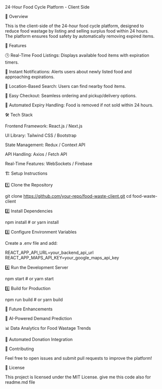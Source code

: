24-Hour Food Cycle Platform - Client Side

📌 Overview

This is the client-side of the 24-hour food cycle platform, designed to reduce food wastage by listing and selling surplus food within 24 hours. The platform ensures food safety by automatically removing expired items.

🚀 Features

🕒 Real-Time Food Listings: Displays available food items with expiration timers.

🔔 Instant Notifications: Alerts users about newly listed food and approaching expirations.

📍 Location-Based Search: Users can find nearby food items.

🛒 Easy Checkout: Seamless ordering and pickup/delivery options.

🔄 Automated Expiry Handling: Food is removed if not sold within 24 hours.

🛠 Tech Stack

Frontend Framework: React.js / Next.js

UI Library: Tailwind CSS / Bootstrap

State Management: Redux / Context API

API Handling: Axios / Fetch API

Real-Time Features: WebSockets / Firebase

🏗 Setup Instructions

1️⃣ Clone the Repository

git clone https://github.com/your-repo/food-waste-client.git
cd food-waste-client

2️⃣ Install Dependencies

npm install  # or yarn install

3️⃣ Configure Environment Variables

Create a .env file and add:

REACT_APP_API_URL=your_backend_api_url
REACT_APP_MAPS_API_KEY=your_google_maps_api_key

4️⃣ Run the Development Server

npm start  # or yarn start

5️⃣ Build for Production

npm run build  # or yarn build

🎯 Future Enhancements

🧠 AI-Powered Demand Prediction

📊 Data Analytics for Food Wastage Trends

🔄 Automated Donation Integration

🤝 Contributing

Feel free to open issues and submit pull requests to improve the platform!

📜 License

This project is licensed under the MIT License. give me this code also for readme.md file
